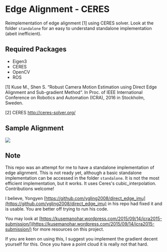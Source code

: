 # Edge Alignment - CERES

Reimplementation of edge alignment [1] using CERES solver. Look at the folder `standalone`
for an easy to understand standalone implementation (abeit inefficient).

## Required Packages
- Eigen3
- CERES
- OpenCV
- ROS

[1] Kuse M., Shen S. “Robust Camera Motion Estimation using Direct Edge Alignment and Sub-gradient Method“. In Proc. of IEEE International Conference on Robotics and Automation (ICRA), 2016 in Stockholm, Sweden.

[2] CERES http://ceres-solver.org/

## Sample Alignment
![](readme/output_7ewdbs.gif)


## Note
This repo was an attempt for me to have a standalone
implementation of edge alignment. This is not ready yet, although a basic standalone implementation
can be accessed in the folder `standalone`. It is not the most efficient implementation, but
it works. It uses Ceres's cubic_interpolation. Contributions welcome!

I believe, Yongyen [https://github.com/ygling2008/direct_edge_imu](https://github.com/ygling2008/direct_edge_imu) in his repo had
fixed it and is usable. You are better off trying to run his code.

You may look at [https://kusemanohar.wordpress.com/2015/09/14/icra2015-submission/](https://kusemanohar.wordpress.com/2015/09/14/icra2015-submission/)
for more resources on this project.

If you are keen on using this, I suggest you implement the gradient decent yourself for this. Once you have a point cloud it is really not that hard. 
